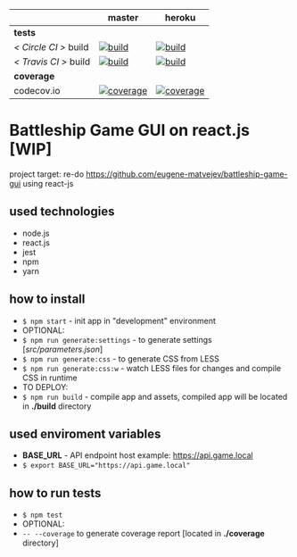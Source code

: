 [circle.ci-master-badge]: https://circleci.com/gh/eugene-matvejev/battleship-game-gui-react-js/tree/master.svg?style=svg
[circle.ci-master-link]: https://circleci.com/gh/eugene-matvejev/battleship-game-gui-react-js/tree/master
[travis.ci-master-badge]: https://travis-ci.org/eugene-matvejev/battleship-game-gui-react-js.svg?branch=master
[travis.ci-master-link]: https://travis-ci.org/eugene-matvejev/battleship-game-gui-react-js
[codecov.io-master-badge]: https://circleci.com/gh/eugene-matvejev/battleship-game-gui-react-js/branch/master/graph/badge.svg
[codecov.io-master-link]: https://circleci.com/gh/eugene-matvejev/battleship-game-gui-react-js/branch/master

[circle.ci-heroku-badge]: https://circleci.com/gh/eugene-matvejev/battleship-game-gui-react-js/tree/heroku.svg?style=svg
[circle.ci-heroku-link]: https://circleci.com/gh/eugene-matvejev/battleship-game-gui-react-js/tree/heroku
[travis.ci-heroku-badge]: https://travis-ci.org/eugene-matvejev/battleship-game-gui-react-js.svg?branch=heroku
[travis.ci-heroku-link]: https://travis-ci.org/eugene-matvejev/battleship-game-gui-react-js
[codecov.io-heroku-badge]: https://circleci.com/gh/eugene-matvejev/battleship-game-gui-react-js/branch/heroku/graph/badge.svg
[codecov.io-heroku-link]: https://circleci.com/gh/eugene-matvejev/battleship-game-gui-react-js/branch/heroku

|                       | master                                                         | heroku                   
|---                    |---                                                             |---
| __tests__             |
| _< Circle CI >_ build | [![build][circle.ci-master-badge]][circle.ci-master-link]      | [![build][circle.ci-heroku-badge]][circle.ci-heroku-link]
| _< Travis CI >_ build | [![build][travis.ci-master-badge]][travis.ci-master-link]      | [![build][travis.ci-heroku-badge]][travis.ci-heroku-link]
| __coverage__          |
| codecov.io            | [![coverage][codecov.io-master-badge]][codecov.io-master-link] | [![coverage][codecov.io-heroku-badge]][codecov.io-heroku-link]


# Battleship Game GUI on react.js [WIP]

project target: re-do https://github.com/eugene-matvejev/battleship-game-gui using react-js

## used technologies
 * node.js
 * react.js
 * jest
 * npm
 * yarn
 
## how to install
 * ```$ npm start``` - init app in "development" environment
 * OPTIONAL:
  * ```$ npm run generate:settings``` - to generate settings [_src/parameters.json_]
  * ```$ npm run generate:css``` - to generate CSS from LESS
  * ```$ npm run generate:css:w``` - watch LESS files for changes and compile CSS in runtime
 * TO DEPLOY:
  * ```$ npm run build``` - compile app and assets, compiled app will be located in __./build__ directory
  
## used enviroment variables
 * __BASE_URL__ - API endpoint host example: https://api.game.local
  * ```$ export BASE_URL="https://api.game.local"```

## how to run tests
 * ```$ npm test```
 * OPTIONAL:
  * ```-- --coverage``` to generate coverage report [located in __./coverage__ directory]

